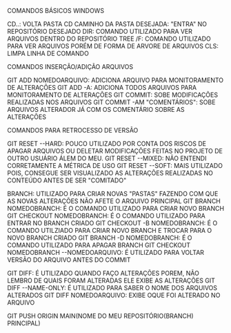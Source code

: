 COMANDOS BÁSICOS WINDOWS 

CD..: VOLTA PASTA
CD CAMINHO DA PASTA DESEJADA: "ENTRA" NO REPOSITÓRIO DESEJADO
DIR: COMANDO UTILIZADO PARA VER ARQUIVOS DENTRO DO REPOSITÓRIO
TREE /F: COMANDO UTILIZADO PARA VER ARQUIVOS PORÉM DE FORMA DE ARVORE DE ARQUIVOS
CLS: LIMPA LINHA DE COMANDO 

COMANDOS INSERÇÃO/ADIÇÃO ARQUIVOS

GIT ADD NOMEDOARQUIVO: ADICIONA ARQUIVO PARA MONITORAMENTO DE ALTERAÇÕES
GIT ADD -A: ADICIONA TODOS ARQUIVOS PARA MONITORAMENTO DE ALTERAÇÕES
GIT COMMIT: SOBE MODIFICAÇÕES REALIZADAS NOS ARQUIVOS
GIT COMMIT -AM "COMENTÁRIOS": SOBE ARQUIVOS ALTERADOR JÁ COM OS COMENTÁRIO SOBRE AS ALTERAÇÕES

COMANDOS PARA RETROCESSO DE VERSÃO

GIT RESET --HARD: POUCO UTILIZADO POR CONTA DOS RISCOS DE APAGAR ARQUIVOS OU DELETAR MODIFICAÇÕES FEITAS NO PROJETO DE OUTRO USUÁRIO ÁLEM DO MEU.
GIT RESET --MIXED: NÃO ENTENDI CORRETAMENTE A MÉTRICA DE USO
GIT RESET --SOFT: MAIS UTILIZADO POIS, CONSEGUE SER VISUALIZADO AS ALTERAÇÕES REALIZADAS NO CONTEÚDO ANTES DE SER "COMITADO"

BRANCH: UTILIZADO PARA CRIAR NOVAS "PASTAS" FAZENDO COM QUE AS NOVAS ALTERAÇÕES NÃO AFETE O ARQUIVO PRINCIPAL
GIT BRANCH NOMEDOBRANCH: É O COMANDO UTILIZADO PARA CRIAR NOVO BRANCH
GIT CHECKOUT NOMEDOBRANCH: É O COMANDO UTILIZADO PARA ENTRAR NO BRANCH CRIADO
GIT CHECKOUT -B NOMEDOBRANCH: É O COMANDO UTILZIADO PARA CRIAR NOVO BRANCH E TROCAR PARA O NOVO BRANCH CRIADO
GIT BRANCH -D NOMEDOBRANCH: É O COMANDO UTILIZADO PARA APAGAR BRANCH
GIT CHECKOUT NOMEDOBRANCH --NOMEDOARQUIVO: É UTILIZADO PARA VOLTAR VERSÃO DO ARQUIVO ANTES DO COMMIT

GIT DIFF: É UTILIZADO QUANDO FAÇO ALTERAÇÕES POREM, NÃO LEMBRO DE QUAIS FORAM ALTERADAS ELE EXIBE AS ALTERAÇÕES
GIT DIFF --NAME-ONLY: É UTILIZADO PARA SABER O NOME DOS ARQUIVOS ALTERADOS
GIT DIFF NOMEDOARQUIVO: EXIBE OQUE FOI ALTERADO NO ARQUIVO

GIT PUSH ORIGIN MAIN(NOME DO MEU REPOSITÓRIO(BRANCH) PRINCIPAL)

